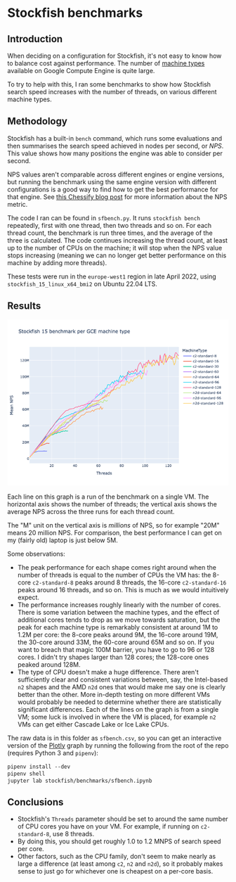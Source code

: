 # Stockfish benchmarks

## Introduction

When deciding on a configuration for Stockfish, it's not easy to know how to
balance cost against performance. The number of [machine
types](https://cloud.google.com/compute/docs/machine-types) available on Google
Compute Engine is quite large.

To try to help with this, I ran some benchmarks to show how Stockfish search
speed increases with the number of threads, on various different machine types.

## Methodology

Stockfish has a built-in `bench` command, which runs some evaluations and then
summarises the search speed achieved in nodes per second, or *NPS*. This value
shows how many positions the engine was able to consider per second.

NPS values aren't comparable across different engines or engine versions, but
running the benchmark using the same engine version with different
configurations is a good way to find how to get the best performance for that
engine. See [this Chessify blog
post](https://chessify.me/blog/nps-what-are-the-nodes-per-second-in-chess-engine-analysis)
for more information about the NPS metric.

The code I ran can be found in `sfbench.py`. It runs `stockfish bench`
repeatedly, first with one thread, then two threads and so on. For each thread
count, the benchmark is run three times, and the average of the three is
calculated. The code continues increasing the thread count, at least up to the
number of CPUs on the machine; it will stop when the NPS value stops increasing
(meaning we can no longer get better performance on this machine by adding more
threads).

These tests were run in the `europe-west1` region in late April 2022, using
`stockfish_15_linux_x64_bmi2` on Ubuntu 22.04 LTS.

## Results

![Benchmark graph](sfbenchgraph.png)

Each line on this graph is a run of the benchmark on a single VM. The horizontal
axis shows the number of threads; the vertical axis shows the average NPS across
the three runs for each thread count.

The "M" unit on the vertical axis is *millions* of NPS, so for example "20M"
means 20 million NPS. For comparison, the best performance I can get on my
(fairly old) laptop is just below 5M.

Some observations:

* The peak performance for each shape comes right around when the number of
  threads is equal to the number of CPUs the VM has: the 8-core `c2-standard-8`
  peaks around 8 threads, the 16-core `c2-standard-16` peaks around 16 threads,
  and so on. This is much as we would intuitively expect.
* The performance increases roughly linearly with the number of cores. There is
  some variation between the machine types, and the effect of additional cores
  tends to drop as we move towards saturation, but the peak for each machine
  type is remarkably consistent at around 1M to 1.2M per core: the 8-core peaks
  around 9M, the 16-core around 19M, the 30-core around 33M, the 60-core around
  65M and so on. If you want to breach that magic 100M barrier, you have to go
  to 96 or 128 cores. I didn't try shapes larger than 128 cores; the 128-core
  ones peaked around 128M.
* The type of CPU doesn't make a huge difference. There aren't sufficiently
  clear and consistent variations between, say, the Intel-based `n2` shapes and
  the AMD `n2d` ones that would make me say one is clearly better than the
  other. More in-depth testing on more different VMs would probably be needed to
  determine whether there are statistically significant differences. Each of the
  lines on the graph is from a single VM; some luck is involved in where the VM
  is placed, for example `n2` VMs can get either Cascade Lake or Ice Lake CPUs.

The raw data is in this folder as `sfbench.csv`, so you can get an interactive
version of the
[Plotly](https://plotly.com/python/line-charts/#line-plots-with-plotlyexpress)
graph by running the following from the root of the repo (requires Python 3 and
`pipenv`):

```
pipenv install --dev
pipenv shell
jupyter lab stockfish/benchmarks/sfbench.ipynb
```

## Conclusions

* Stockfish's `Threads` parameter should be set to around the same number of CPU
  cores you have on your VM. For example, if running on `c2-standard-8`, use 8
  threads.
* By doing this, you should get roughly 1.0 to 1.2 MNPS of search speed per
  core.
* Other factors, such as the CPU family, don't seem to make nearly as large a
  difference (at least among `c2`, `n2` and `n2d`), so it probably makes sense
  to just go for whichever one is cheapest on a per-core basis.
